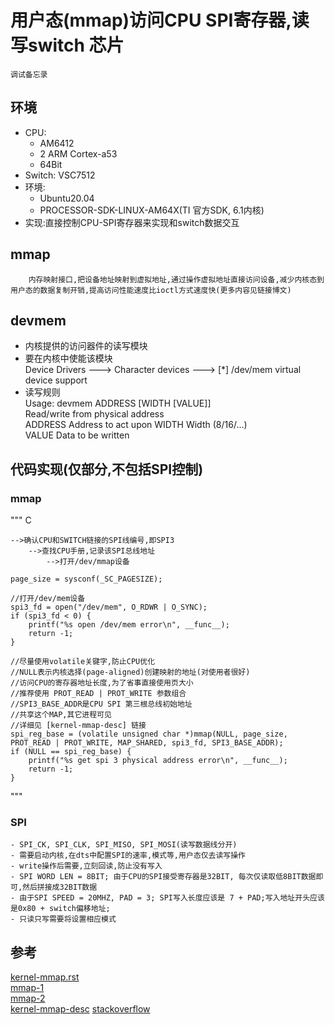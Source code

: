 # 用户态(mmap)访问CPU SPI寄存器,读写switch 芯片
    调试备忘录
## 环境

- CPU: 
  - AM6412 
  - 2 ARM Cortex-a53 
  - 64Bit
- Switch: VSC7512
- 环境:
  - Ubuntu20.04
  - PROCESSOR-SDK-LINUX-AM64X(TI 官方SDK, 6.1内核)
- 实现:直接控制CPU-SPI寄存器来实现和switch数据交互

## mmap

        内存映射接口,把设备地址映射到虚拟地址,通过操作虚拟地址直接访问设备,减少内核态到用户态的数据复制开销,提高访问性能速度比ioctl方式速度快(更多内容见链接博文)

## devmem

- 内核提供的访问器件的读写模块
- 要在内核中使能该模块  
    Device Drivers  --->  Character devices  --->  [*] /dev/mem virtual device support
- 读写规则  
    Usage: devmem ADDRESS [WIDTH [VALUE]]   
    Read/write from physical address    
    ADDRESS Address to act upon 
    WIDTH   Width (8/16/...)    
    VALUE   Data to be written  

## 代码实现(仅部分,不包括SPI控制)

### mmap
""" C

    -->确认CPU和SWITCH链接的SPI线编号,即SPI3   
        -->查找CPU手册,记录该SPI总线地址
            -->打开/dev/mmap设备
    
    page_size = sysconf(_SC_PAGESIZE);
    
    //打开/dev/mem设备
    spi3_fd = open("/dev/mem", O_RDWR | O_SYNC);
    if (spi3_fd < 0) {
        printf("%s open /dev/mem error\n", __func__);
        return -1;
    }

    //尽量使用volatile关键字,防止CPU优化
    //NULL表示内核选择(page-aligned)创建映射的地址(对使用者很好)
    //访问CPU的寄存器地址长度,为了省事直接使用页大小
    //推荐使用 PROT_READ | PROT_WRITE 参数组合
    //SPI3_BASE_ADDR是CPU SPI 第三根总线初始地址
    //共享这个MAP,其它进程可见
    //详细见 [kernel-mmap-desc] 链接
    spi_reg_base = (volatile unsigned char *)mmap(NULL, page_size, PROT_READ | PROT_WRITE, MAP_SHARED, spi3_fd, SPI3_BASE_ADDR);
    if (NULL == spi_reg_base) {
        printf("%s get spi 3 physical address error\n", __func__);
        return -1;
    }

"""

### SPI
    - SPI_CK, SPI_CLK, SPI_MISO, SPI_MOSI(读写数据线分开)
    - 需要启动内核,在dts中配置SPI的速率,模式等,用户态仅去读写操作
    - write操作后需要,立刻回读,防止没有写入
    - SPI WORD LEN = 8BIT; 由于CPU的SPI接受寄存器是32BIT, 每次仅读取低8BIT数据即可,然后拼接成32BIT数据
    - 由于SPI SPEED = 20MHZ, PAD = 3; SPI写入长度应该是 7 + PAD;写入地址开头应该是0x80 + switch偏移地址; 
    - 只读只写需要将设置相应模式 

## 参考

[kernel-mmap.rst](https://www.kernel.org/doc/html/v4.14/media/uapi/v4l/mmap.html?highlight=mmap)    
[mmap-1](https://www.cnblogs.com/wanghuaijun/p/7624564.html)    
[mmap-2](https://zhuanlan.zhihu.com/p/640169233)    
[kernel-mmap-desc](https://www.man7.org/linux/man-pages/man2/mmap.2.html)
[stackoverflow](https://stackoverflow.com/questions/45972/mmap-vs-reading-blocks)

